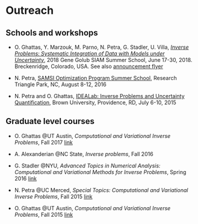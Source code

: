 # Outreach

## Schools and workshops
- O. Ghattas, Y. Marzouk, M. Parno, N. Petra, G. Stadler, U. Villa, *[Inverse Problems:
Systematic Integration of Data with Models under Uncertainty](http://g2s3.com)*, 2018 Gene Golub SIAM Summer School, June 17-30, 2018. Breckenridge, Colorado, USA. See also [announcement flyer](http://math.nyu.edu/~stadler/GGSS18)

- N. Petra, [SAMSI Optimization Program Summer School](https://www.samsi.info/programs-and-activities/research-workshops/summer-2016-optimization-program-summer-school-august-8-12-2016/), Research Triangle Park, NC,  August 8-12, 2016

- N. Petra and O. Ghattas, [IDEALab: Inverse Problems and Uncertainty Quantification](https://icerm.brown.edu/idealab/2015/), Brown University, Providence, RD, July 6-10, 2015

## Graduate level courses

- O. Ghattas @UT Austin, *Computational and Variational Inverse Problems*, Fall 2017 [link](https://uvilla.github.io/inverse17/)

- A. Alexanderian @NC State, *Inverse problems*, Fall 2016

- G. Stadler @NYU, *Advanced Topics in Numerical Analysis: Computational and Variational Methods for Inverse Problems*, Spring 2016 [link](http://math.nyu.edu/~stadler/inv16/)

- N. Petra @UC Merced, *Special Topics: Computational and Variational Inverse Problems*, Fall 2015 [link](http://faculty.ucmerced.edu/npetra/teaching/math292f15.html)

- O. Ghattas @UT Austin, *Computational and Variational Inverse Problems*, Fall 2015 [link](http://users.ices.utexas.edu/~omar/inverse_problems/index.html)



